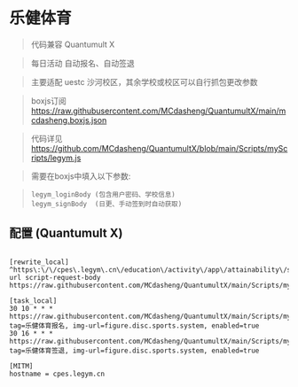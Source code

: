# 乐健体育

> 代码兼容 Quantumult X

> 每日活动 自动报名、自动签退

> 主要适配 uestc 沙河校区，其余学校或校区可以自行抓包更改参数

> boxjs订阅 https://raw.githubusercontent.com/MCdasheng/QuantumultX/main/mcdasheng.boxjs.json

> 代码详见 https://github.com/MCdasheng/QuantumultX/blob/main/Scripts/myScripts/legym.js

> 需要在boxjs中填入以下参数: 

>     legym_loginBody (包含用户密码、学校信息)
>     legym_signBody  (日更、手动签到时自动获取)

## 配置 (Quantumult X)

```properties

[rewrite_local]
^https\:\/\/cpes\.legym\.cn\/education\/activity\/app\/attainability\/sign url script-request-body https://raw.githubusercontent.com/MCdasheng/QuantumultX/main/Scripts/myScripts/legym_sign.cookie.js

[task_local]
30 10 * * * https://raw.githubusercontent.com/MCdasheng/QuantumultX/main/Scripts/myScripts/legym.js, tag=乐健体育报名, img-url=figure.disc.sports.system, enabled=true
30 16 * * * https://raw.githubusercontent.com/MCdasheng/QuantumultX/main/Scripts/myScripts/legym_sign.js, tag=乐健体育签退, img-url=figure.disc.sports.system, enabled=true

[MITM]
hostname = cpes.legym.cn

```

